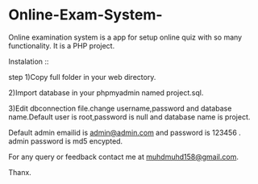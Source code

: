 # Online-Exam-System-
Online examination system is a app for setup online quiz with so many functionality.
It is a PHP project.


Instalation ::

step 1)Copy full folder in your web directory.

2)Import database in your phpmyadmin named project.sql.

3)Edit dbconnection file.change username,password and database name.Default user is root,password is null and database name is project.

Default admin emailid is admin@admin.com and password is 123456 .
admin password is md5 encypted.

For any query or feedback contact me at muhdmuhd158@gmail.com.

Thanx.

